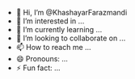 - 👋 Hi, I’m @KhashayarFarazmandi
- 👀 I’m interested in ...
- 🌱 I’m currently learning ...
- 💞️ I’m looking to collaborate on ...
- 📫 How to reach me ...
- 😄 Pronouns: ...
- ⚡ Fun fact: ...

<!---
KhashayarFarazmandi/KhashayarFarazmandi is a ✨ special ✨ repository because its `README.md` (this file) appears on your GitHub profile.
You can click the Preview link to take a look at your changes.
--->
